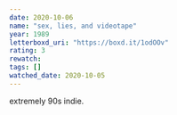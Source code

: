 ```yaml
---
date: 2020-10-06
name: "sex, lies, and videotape"
year: 1989
letterboxd_uri: "https://boxd.it/1odOOv"
rating: 3
rewatch: 
tags: []
watched_date: 2020-10-05
---
```


extremely 90s indie.
